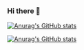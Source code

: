 ### Hi there 👋

[![Anurag's GitHub stats](https://github-readme-stats.vercel.app/api?username=Japenner)](https://github.com/anuraghazra/github-readme-stats)

[![Anurag's GitHub stats](https://github-readme-stats.vercel.app/api?username=Japenner)](https://github.com/anuraghazra/github-readme-stats)

